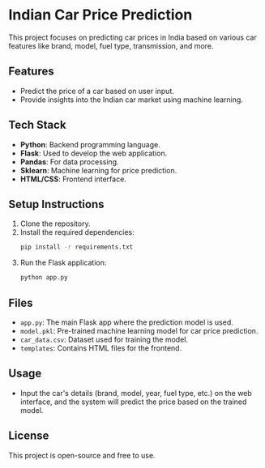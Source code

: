 # Indian Car Price Prediction

This project focuses on predicting car prices in India based on various car features like brand, model, fuel type, transmission, and more.

## Features
- Predict the price of a car based on user input.
- Provide insights into the Indian car market using machine learning.

## Tech Stack
- **Python**: Backend programming language.
- **Flask**: Used to develop the web application.
- **Pandas**: For data processing.
- **Sklearn**: Machine learning for price prediction.
- **HTML/CSS**: Frontend interface.

## Setup Instructions
1. Clone the repository.
2. Install the required dependencies:
   ```bash
   pip install -r requirements.txt
   ```
3. Run the Flask application:
   ```bash
   python app.py
   ```

## Files
- `app.py`: The main Flask app where the prediction model is used.
- `model.pkl`: Pre-trained machine learning model for car price prediction.
- `car_data.csv`: Dataset used for training the model.
- `templates`: Contains HTML files for the frontend.

## Usage
- Input the car's details (brand, model, year, fuel type, etc.) on the web interface, and the system will predict the price based on the trained model.

## License
This project is open-source and free to use.
